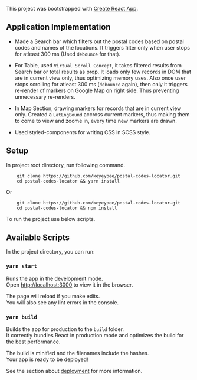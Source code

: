 This project was bootstrapped with [Create React App](https://github.com/facebook/create-react-app).

## Application Implementation

- Made a Search bar which filters out the postal codes based on postal codes and names of the locations. It triggers filter only when user stops for atleast 300 ms (Used `debounce` for that).

- For Table, used `Virtual Scroll Concept`, it takes filtered results from Search bar or total results as prop. It loads only few records in DOM that are in current view only, thus optimizing memory uses. Also once user stops scrolling for atleast 300 ms (`debounce` again), then only it triggers re-render of markers on Google Map on right side. Thus preventing unnecessary re-renders.

- In Map Section, drawing markers for records that are in current view only. Created a `LatLngBound` accross current markers, thus making them to come to view and zoome in, every time new markers are drawn.

- Used styled-components for writing CSS in SCSS style.

## Setup

In project root directory, run following command.

```
    git clone https://github.com/keyeypee/postal-codes-locator.git
    cd postal-codes-locator && yarn install
```

Or

```
    git clone https://github.com/keyeypee/postal-codes-locator.git
    cd postal-codes-locator && npm install
```

To run the project use below scripts.

## Available Scripts

In the project directory, you can run:

### `yarn start`

Runs the app in the development mode.<br />
Open [http://localhost:3000](http://localhost:3000) to view it in the browser.

The page will reload if you make edits.<br />
You will also see any lint errors in the console.

### `yarn build`

Builds the app for production to the `build` folder.<br />
It correctly bundles React in production mode and optimizes the build for the best performance.

The build is minified and the filenames include the hashes.<br />
Your app is ready to be deployed!

See the section about [deployment](https://facebook.github.io/create-react-app/docs/deployment) for more information.

